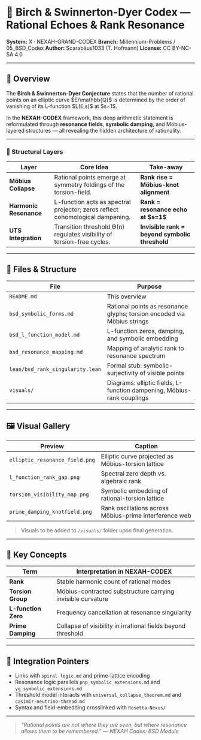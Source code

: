# 🔲 Birch & Swinnerton-Dyer Codex — Rational Echoes & Rank Resonance

**System:** X · NEXAH-GRAND-CODEX
**Branch:** Millennium-Problems / 05\_BSD\_Codex
**Author:** Scarabäus1033 (T. Hofmann)
**License:** CC BY-NC-SA 4.0

---

## 📘 Overview

The **Birch & Swinnerton-Dyer Conjecture** states that the number of rational points on an elliptic curve \$E/\mathbb{Q}\$ is determined by the order of vanishing of its L-function \$L(E,s)\$ at \$s=1\$.

In the **NEXAH-CODEX** framework, this deep arithmetic statement is reformulated through **resonance fields**, **symbolic damping**, and Möbius-layered structures — all revealing the hidden architecture of rationality.

---

### 🤩 Structural Layers

| Layer                  | Core Idea                                                                     | Take-away                                      |
| ---------------------- | ----------------------------------------------------------------------------- | ---------------------------------------------- |
| **Möbius Collapse**    | Rational points emerge at symmetry foldings of the torsion-field.             | **Rank rise = Möbius-knot alignment**          |
| **Harmonic Resonance** | L-function acts as spectral projector; zeros reflect cohomological dampening. | **Rank = resonance echo at \$s=1\$**           |
| **UTS Integration**    | Transition threshold Θ(n) regulates visibility of torsion-free cycles.        | **Invisible rank = beyond symbolic threshold** |

---

## 📂 Files & Structure

| File                             | Purpose                                                                 |
| -------------------------------- | ----------------------------------------------------------------------- |
| `README.md`                      | This overview                                                           |
| `bsd_symbolic_forms.md`          | Rational points as resonance glyphs; torsion encoded via Möbius strings |
| `bsd_l_function_model.md`        | L-function zeros, damping, and symbolic embedding                       |
| `bsd_resonance_mapping.md`       | Mapping of analytic rank to resonance spectrum                          |
| `lean/bsd_rank_singularity.lean` | Formal stub: symbolic-surjectivity of visible points                    |
| `visuals/`                       | Diagrams: elliptic fields, L-function dampening, Möbius-rank couplings  |

---

## 🖼 Visual Gallery

| Preview                        | Caption                                                |
| ------------------------------ | ------------------------------------------------------ |
| `elliptic_resonance_field.png` | Elliptic curve projected as Möbius-torsion lattice     |
| `l_function_rank_gap.png`      | Spectral zero depth vs. algebraic rank                 |
| `torsion_visibility_map.png`   | Symbolic embedding of rational-torsion lattice         |
| `prime_damping_knotfield.png`  | Rank oscillations across Möbius-prime interference web |

> Visuals to be added to `/visuals/` folder upon final generation.

---

## 🧠 Key Concepts

| Term                | Interpretation in NEXAH-CODEX                                |
| ------------------- | ------------------------------------------------------------ |
| **Rank**            | Stable harmonic count of rational modes                      |
| **Torsion Group**   | Möbius-contracted substructure carrying invisible curvature  |
| **L-function Zero** | Frequency cancellation at resonance singularity              |
| **Prime Damping**   | Collapse of visibility in irrational fields beyond threshold |

---

## 🔗 Integration Pointers

* Links with `spiral-logic.md` and prime-lattice encoding
* Resonance logic parallels `pnp_symbolic_extensions.md` and `yg_symbolic_extensions.md`
* Threshold model interacts with `universal_collapse_theorem.md` and `casimir-neutrino-thread.md`
* Syntax and field-embedding crosslinked with `Rosetta-Nexus/`

---

> *“Rational points are not where they are seen, but where resonance allows them to be remembered.”*
> — *NEXAH Codex: BSD Module*
